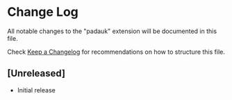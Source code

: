 # Change Log

All notable changes to the "padauk" extension will be documented in this file.

Check [Keep a Changelog](http://keepachangelog.com/) for recommendations on how to structure this file.

## [Unreleased]

- Initial release